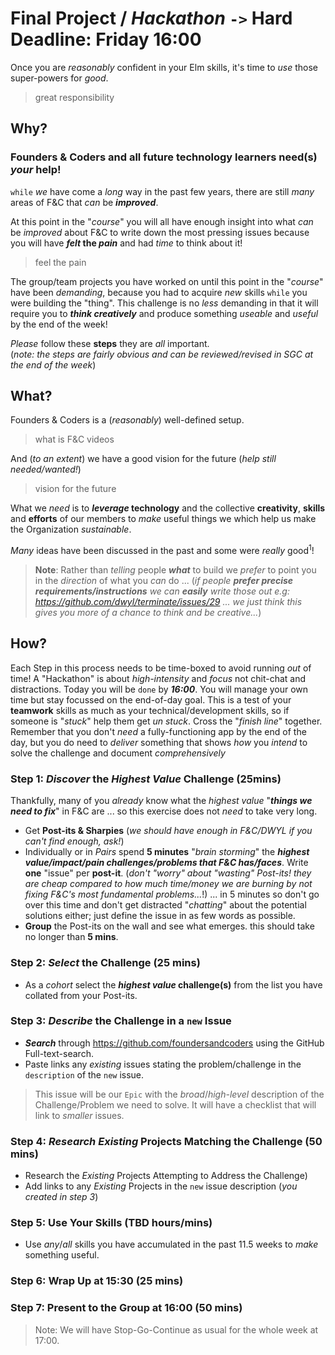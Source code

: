 # Final Project / _Hackathon_ `->` Hard Deadline: Friday 16:00

Once you are _reasonably_ confident in your Elm skills,
it's time to _use_ those super-powers for _good_.

> great responsibility

## Why?

### Founders & Coders and all future technology learners need(s) _your_ help!

`while` _we_ have come a _long_ way in the past few years,
there are still _many_ areas of F&C that _can_ be ***improved***.

At this point in the "_course_" you will all have enough insight into what
_can_ be _improved_ about F&C to write down the most pressing issues
because you will have **_felt_ the _pain_** and had _time_ to think about it!

> feel the pain

The group/team projects you have worked on until this point in the "_course_"
have been _demanding_, because you had to acquire _new_ skills `while` you
were building the "thing". This challenge is no _less_ demanding in that it
will require you to ***think creatively*** and produce something _useable_
and _useful_ by the end of the week!

_Please_ follow these **steps** they are _all_ important. <br />
(_note: the steps are fairly obvious and can be reviewed/revised in
  SGC at the end of the week_)

## What?

Founders & Coders is a (_reasonably_) well-defined setup.

> what is F&C videos

And (_to an extent_) we have a good vision for the future (_help still needed/wanted!_)

> vision for the future

What we _need_ is to **_leverage_ technology**
and the collective **creativity**, **skills** and **efforts**
of our members to _make_ useful things we which help
us make the Organization _sustainable_.

_Many_ ideas have been discussed in the past and some were _really_ good<sup>1</sup>!

> **Note**: Rather than _telling_ people ***what*** to build we _prefer_ to
point you in the _direction_ of what you _can_ do ...
(_if people **prefer precise requirements/instructions** we can **easily** write those out e.g: https://github.com/dwyl/terminate/issues/29 ... we just think this gives you more of a chance to think and be creative..._)


## How?

Each Step in this process needs to be time-boxed
to avoid running _out_ of time!
A "Hackathon" is about _high-intensity_ and _focus_
not chit-chat and distractions.
Today you will be `done` by ***16:00***.
You will manage your own time but stay focussed on the end-of-day goal.
This is a test of your **teamwork** skills
as much as your technical/development skills,
so if someone is "_stuck_" help them get _un stuck_.
Cross the "_finish line_" together.
Remember that you don't _need_ a fully-functioning app by the end of the day,
but you do need to _deliver_ something that shows _how_ you _intend_ to
solve the challenge and document _comprehensively_

### Step 1: _Discover_ the _Highest Value_ Challenge (25mins)

Thankfully, many of you _already_ know what the *highest value*
"***things we need to fix***" in F&C are ...
so this exercise does not _need_ to take very long.

+ Get **Post-its & Sharpies** (_we should have enough in F&C/DWYL if you can't find enough, ask!_)
+ Individually or in _Pairs_ spend **5 minutes** "_brain storming_" the
***highest value/impact/pain challenges/problems that F&C has/faces***.
Write **one** "issue" per **post-it**. (_don't "worry" about "wasting" Post-its! they are cheap compared to how much time/money we are burning by not fixing F&C's most fundamental problems..._!)
... in 5 minutes so don't go over this time and don't get distracted "_chatting_" about the potential solutions either; just define the issue in as few words as possible.
+ **Group** the Post-its on the wall and see what emerges. this should take no longer than **5 mins**.


### Step 2: _Select_ the Challenge (25 mins)

+ As a _cohort_ select the **_highest value_ challenge(s)** from the list
you have collated from your Post-its.

### Step 3: _Describe_ the Challenge in a `new` Issue

+ ***Search*** through https://github.com/foundersandcoders
using the GitHub Full-text-search.
+ Paste links any _existing_ issues stating the problem/challenge
in the `description` of the `new` issue.

> This issue will be our `Epic` with the _broad_/_high-level_ description
of the Challenge/Problem we need to solve.
It will have a checklist that will link to _smaller_ issues.

### Step 4: _Research Existing_ Projects Matching the Challenge (50 mins)

+ Research the _Existing_ Projects Attempting to Address the Challenge)
+ Add links to any _Existing_ Projects in the `new` issue description
(_you created in step 3_)

### Step 5: Use Your Skills (TBD hours/mins)

+ Use _any_/_all_ skills you have accumulated in the past 11.5 weeks
to _make_ something useful.

### Step 6: Wrap Up at 15:30 (25 mins)

### Step 7: Present to the Group at 16:00 (50 mins)


> Note: We will have Stop-Go-Continue as usual for the whole week at 17:00.

